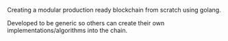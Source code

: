 Creating a modular production ready blockchain from scratch using golang.

Developed to be generic so others can create their own implementations/algorithms into the chain.
